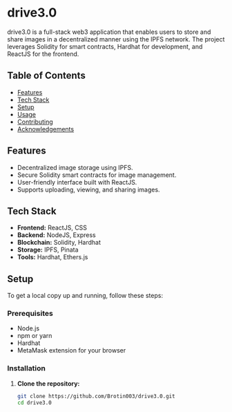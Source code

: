 # drive3.0


drive3.0 is a full-stack web3 application that enables users to store and share images in a decentralized manner using the IPFS network. The project leverages Solidity for smart contracts, Hardhat for development, and ReactJS for the frontend.

## Table of Contents

- [Features](#features)
- [Tech Stack](#tech-stack)
- [Setup](#setup)
- [Usage](#usage)
- [Contributing](#contributing)
- [Acknowledgements](#acknowledgements)

## Features

- Decentralized image storage using IPFS.
- Secure Solidity smart contracts for image management.
- User-friendly interface built with ReactJS.
- Supports uploading, viewing, and sharing images.

## Tech Stack

- **Frontend:** ReactJS, CSS
- **Backend:** NodeJS, Express
- **Blockchain:** Solidity, Hardhat
- **Storage:** IPFS, Pinata
- **Tools:** Hardhat, Ethers.js

## Setup

To get a local copy up and running, follow these steps:

### Prerequisites

- Node.js
- npm or yarn
- Hardhat
- MetaMask extension for your browser

### Installation

1. **Clone the repository:**

   ```bash
   git clone https://github.com/Brotin003/drive3.0.git
   cd drive3.0
